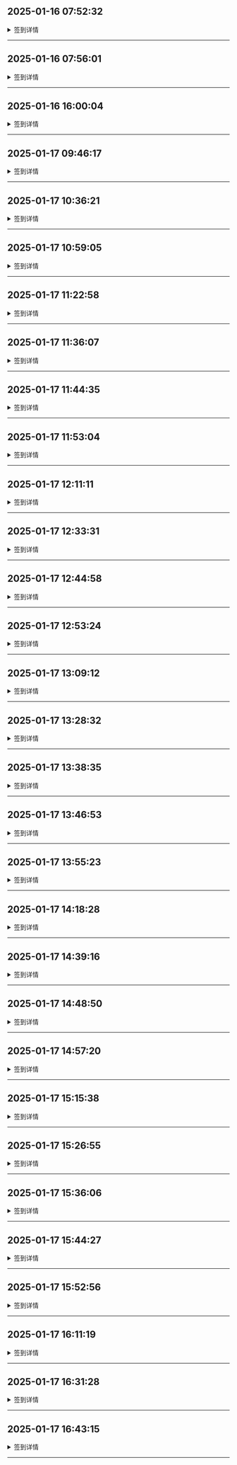 
## 2025-01-16 07:52:32

<details>
<summary>签到详情</summary>

```

开始执行签到任务: 2025-01-16 07:52:30
使用账号 5244157@qq.com 开始签到
登录响应状态码: 200
登录响应内容: {"ret":1,"msg":"\u767b\u5f55\u6210\u529f"}
账号等级: VIP 2
等级到期时间: 2025-07-16 11:45:03
账户有效期至: 2051-12-01
上次使用时间: 2025-01-16 15:51:23
[2025-01-16 07:52:32] 今日已经签到过了
上次签到时间: 2025-01-16 13:08:45
```

</details>

---

## 2025-01-16 07:56:01

<details>
<summary>签到详情</summary>

```

开始执行签到任务: 2025-01-16 07:55:59
使用账号 5244157@qq.com 开始签到
登录响应状态码: 200
登录响应内容: {"ret":1,"msg":"\u767b\u5f55\u6210\u529f"}
账号等级: VIP 2
等级到期时间: 2025-07-16 11:45:03
账户有效期至: 2051-12-01
上次使用时间: 2025-01-16 15:54:49
[2025-01-16 07:56:01] 今日已经签到过了
上次签到时间: 2025-01-16 13:08:45
```

</details>

---

## 2025-01-16 16:00:04

<details>
<summary>签到详情</summary>

```

开始执行签到任务: 2025-01-16 08:00:02
使用账号 5244157@qq.com 开始签到
登录响应状态码: 200
登录响应内容: {"ret":1,"msg":"\u767b\u5f55\u6210\u529f"}
账号等级: VIP 2
等级到期时间: 2025-07-16 11:45:03
账户有效期至: 2051-12-01
上次使用时间: 2025-01-16 15:59:56
[2025-01-16 08:00:04] 今日已经签到过了
上次签到时间: 2025-01-16 13:08:45
```

</details>

---

## 2025-01-17 09:46:17

<details>
<summary>签到详情</summary>

```

开始执行签到任务: 2025-01-17 01:46:16
使用账号 5244157@qq.com 开始签到
登录响应状态码: 200
登录响应内容: {"ret":1,"msg":"\u767b\u5f55\u6210\u529f"}
账号等级: VIP 2
等级到期时间: 2025-07-16 11:45:03
账户有效期至: 2051-12-01
上次使用时间: 2025-01-17 09:45:30
签到响应状态码: 200
签到响应内容: {"msg":"\u83b7\u5f97\u4e86 330MB \u6d41\u91cf.","unflowtraffic":378906083328,"traffic":"352.88GB","trafficInfo":{"todayUsedTraffic":"429.95MB","lastUsedTraffic":"293.68GB","unUsedTraffic":"58.78GB"},"ret":1}
签到获得流量: 330MB
[2025-01-17 01:46:17] 签到成功！
```

</details>

---

## 2025-01-17 10:36:21

<details>
<summary>签到详情</summary>

```

开始执行签到任务: 2025-01-17 02:36:20
使用账号 5244157@qq.com 开始签到
登录响应状态码: 200
登录响应内容: {"ret":1,"msg":"\u767b\u5f55\u6210\u529f"}
账号等级: VIP 2
等级到期时间: 2025-07-16 11:45:03
账户有效期至: 2051-12-01
上次使用时间: 2025-01-17 10:33:50
[2025-01-17 02:36:21] 今日已经签到过了
上次签到时间: 2025-01-17 09:46:17
```

</details>

---

## 2025-01-17 10:59:05

<details>
<summary>签到详情</summary>

```

开始执行签到任务: 2025-01-17 02:59:03
使用账号 5244157@qq.com 开始签到
登录响应状态码: 200
登录响应内容: {"ret":1,"msg":"\u767b\u5f55\u6210\u529f"}
账号等级: VIP 2
等级到期时间: 2025-07-16 11:45:03
账户有效期至: 2051-12-01
上次使用时间: 2025-01-17 10:55:24
[2025-01-17 02:59:05] 今日已经签到过了
上次签到时间: 2025-01-17 09:46:17
```

</details>

---

## 2025-01-17 11:22:58

<details>
<summary>签到详情</summary>

```

开始执行签到任务: 2025-01-17 03:22:57
使用账号 5244157@qq.com 开始签到
登录响应状态码: 200
登录响应内容: {"ret":1,"msg":"\u767b\u5f55\u6210\u529f"}
账号等级: VIP 2
等级到期时间: 2025-07-16 11:45:03
账户有效期至: 2051-12-01
上次使用时间: 2025-01-17 11:19:47
[2025-01-17 03:22:58] 今日已经签到过了
上次签到时间: 2025-01-17 09:46:17
```

</details>

---

## 2025-01-17 11:36:07

<details>
<summary>签到详情</summary>

```

开始执行签到任务: 2025-01-17 03:36:05
使用账号 5244157@qq.com 开始签到
登录响应状态码: 200
登录响应内容: {"ret":1,"msg":"\u767b\u5f55\u6210\u529f"}
账号等级: VIP 2
等级到期时间: 2025-07-16 11:45:03
账户有效期至: 2051-12-01
上次使用时间: 2025-01-17 11:34:40
[2025-01-17 03:36:07] 今日已经签到过了
上次签到时间: 2025-01-17 09:46:17
```

</details>

---

## 2025-01-17 11:44:35

<details>
<summary>签到详情</summary>

```

开始执行签到任务: 2025-01-17 03:44:34
使用账号 5244157@qq.com 开始签到
登录响应状态码: 200
登录响应内容: {"ret":1,"msg":"\u767b\u5f55\u6210\u529f"}
账号等级: VIP 2
等级到期时间: 2025-07-16 11:45:03
账户有效期至: 2051-12-01
上次使用时间: 2025-01-17 11:43:23
[2025-01-17 03:44:35] 今日已经签到过了
上次签到时间: 2025-01-17 09:46:17
```

</details>

---

## 2025-01-17 11:53:04

<details>
<summary>签到详情</summary>

```

开始执行签到任务: 2025-01-17 03:53:03
使用账号 5244157@qq.com 开始签到
登录响应状态码: 200
登录响应内容: {"ret":1,"msg":"\u767b\u5f55\u6210\u529f"}
账号等级: VIP 2
等级到期时间: 2025-07-16 11:45:03
账户有效期至: 2051-12-01
上次使用时间: 2025-01-17 11:52:02
[2025-01-17 03:53:04] 今日已经签到过了
上次签到时间: 2025-01-17 09:46:17
```

</details>

---

## 2025-01-17 12:11:11

<details>
<summary>签到详情</summary>

```

开始执行签到任务: 2025-01-17 04:11:07
使用账号 5244157@qq.com 开始签到
登录响应状态码: 200
登录响应内容: {"ret":1,"msg":"\u767b\u5f55\u6210\u529f"}
账号等级: VIP 2
等级到期时间: 2025-07-16 11:45:03
账户有效期至: 2051-12-01
上次使用时间: 2025-01-17 12:09:26
[2025-01-17 04:11:11] 今日已经签到过了
上次签到时间: 2025-01-17 09:46:17
```

</details>

---

## 2025-01-17 12:33:31

<details>
<summary>签到详情</summary>

```

开始执行签到任务: 2025-01-17 04:33:30
使用账号 5244157@qq.com 开始签到
登录响应状态码: 200
登录响应内容: {"ret":1,"msg":"\u767b\u5f55\u6210\u529f"}
账号等级: VIP 2
等级到期时间: 2025-07-16 11:45:03
账户有效期至: 2051-12-01
上次使用时间: 2025-01-17 12:33:22
[2025-01-17 04:33:31] 今日已经签到过了
上次签到时间: 2025-01-17 09:46:17
```

</details>

---

## 2025-01-17 12:44:58

<details>
<summary>签到详情</summary>

```

开始执行签到任务: 2025-01-17 04:44:56
使用账号 5244157@qq.com 开始签到
登录响应状态码: 200
登录响应内容: {"ret":1,"msg":"\u767b\u5f55\u6210\u529f"}
账号等级: VIP 2
等级到期时间: 2025-07-16 11:45:03
账户有效期至: 2051-12-01
上次使用时间: 2025-01-17 12:44:25
[2025-01-17 04:44:58] 今日已经签到过了
上次签到时间: 2025-01-17 09:46:17
```

</details>

---

## 2025-01-17 12:53:24

<details>
<summary>签到详情</summary>

```

开始执行签到任务: 2025-01-17 04:53:23
使用账号 5244157@qq.com 开始签到
登录响应状态码: 200
登录响应内容: {"ret":1,"msg":"\u767b\u5f55\u6210\u529f"}
账号等级: VIP 2
等级到期时间: 2025-07-16 11:45:03
账户有效期至: 2051-12-01
上次使用时间: 2025-01-17 12:52:47
[2025-01-17 04:53:24] 今日已经签到过了
上次签到时间: 2025-01-17 09:46:17
```

</details>

---

## 2025-01-17 13:09:12

<details>
<summary>签到详情</summary>

```

开始执行签到任务: 2025-01-17 05:09:11
使用账号 5244157@qq.com 开始签到
登录响应状态码: 200
登录响应内容: {"ret":1,"msg":"\u767b\u5f55\u6210\u529f"}
账号等级: VIP 2
等级到期时间: 2025-07-16 11:45:03
账户有效期至: 2051-12-01
上次使用时间: 2025-01-17 13:07:26
[2025-01-17 05:09:12] 今日已经签到过了
上次签到时间: 2025-01-17 09:46:17
```

</details>

---

## 2025-01-17 13:28:32

<details>
<summary>签到详情</summary>

```

开始执行签到任务: 2025-01-17 05:28:30
使用账号 5244157@qq.com 开始签到
登录响应状态码: 200
登录响应内容: {"ret":1,"msg":"\u767b\u5f55\u6210\u529f"}
账号等级: VIP 2
等级到期时间: 2025-07-16 11:45:03
账户有效期至: 2051-12-01
上次使用时间: 2025-01-17 13:27:22
[2025-01-17 05:28:32] 今日已经签到过了
上次签到时间: 2025-01-17 09:46:17
```

</details>

---

## 2025-01-17 13:38:35

<details>
<summary>签到详情</summary>

```

开始执行签到任务: 2025-01-17 05:38:34
使用账号 5244157@qq.com 开始签到
登录响应状态码: 200
登录响应内容: {"ret":1,"msg":"\u767b\u5f55\u6210\u529f"}
账号等级: VIP 2
等级到期时间: 2025-07-16 11:45:03
账户有效期至: 2051-12-01
上次使用时间: 2025-01-17 13:37:35
[2025-01-17 05:38:35] 今日已经签到过了
上次签到时间: 2025-01-17 09:46:17
```

</details>

---

## 2025-01-17 13:46:53

<details>
<summary>签到详情</summary>

```

开始执行签到任务: 2025-01-17 05:46:52
使用账号 5244157@qq.com 开始签到
登录响应状态码: 200
登录响应内容: {"ret":1,"msg":"\u767b\u5f55\u6210\u529f"}
账号等级: VIP 2
等级到期时间: 2025-07-16 11:45:03
账户有效期至: 2051-12-01
上次使用时间: 2025-01-17 13:46:41
[2025-01-17 05:46:53] 今日已经签到过了
上次签到时间: 2025-01-17 09:46:17
```

</details>

---

## 2025-01-17 13:55:23

<details>
<summary>签到详情</summary>

```

开始执行签到任务: 2025-01-17 05:55:21
使用账号 5244157@qq.com 开始签到
登录响应状态码: 200
登录响应内容: {"ret":1,"msg":"\u767b\u5f55\u6210\u529f"}
账号等级: VIP 2
等级到期时间: 2025-07-16 11:45:03
账户有效期至: 2051-12-01
上次使用时间: 2025-01-17 13:54:58
[2025-01-17 05:55:23] 今日已经签到过了
上次签到时间: 2025-01-17 09:46:17
```

</details>

---

## 2025-01-17 14:18:28

<details>
<summary>签到详情</summary>

```

开始执行签到任务: 2025-01-17 06:18:27
使用账号 5244157@qq.com 开始签到
登录响应状态码: 200
登录响应内容: {"ret":1,"msg":"\u767b\u5f55\u6210\u529f"}
账号等级: VIP 2
等级到期时间: 2025-07-16 11:45:03
账户有效期至: 2051-12-01
上次使用时间: 2025-01-17 14:16:29
[2025-01-17 06:18:28] 今日已经签到过了
上次签到时间: 2025-01-17 09:46:17
```

</details>

---

## 2025-01-17 14:39:16

<details>
<summary>签到详情</summary>

```

开始执行签到任务: 2025-01-17 06:39:14
使用账号 5244157@qq.com 开始签到
登录响应状态码: 200
登录响应内容: {"ret":1,"msg":"\u767b\u5f55\u6210\u529f"}
账号等级: VIP 2
等级到期时间: 2025-07-16 11:45:03
账户有效期至: 2051-12-01
上次使用时间: 2025-01-17 14:37:33
[2025-01-17 06:39:16] 今日已经签到过了
上次签到时间: 2025-01-17 09:46:17
```

</details>

---

## 2025-01-17 14:48:50

<details>
<summary>签到详情</summary>

```

开始执行签到任务: 2025-01-17 06:48:49
使用账号 5244157@qq.com 开始签到
登录响应状态码: 200
登录响应内容: {"ret":1,"msg":"\u767b\u5f55\u6210\u529f"}
账号等级: VIP 2
等级到期时间: 2025-07-16 11:45:03
账户有效期至: 2051-12-01
上次使用时间: 2025-01-17 14:46:54
[2025-01-17 06:48:50] 今日已经签到过了
上次签到时间: 2025-01-17 09:46:17
```

</details>

---

## 2025-01-17 14:57:20

<details>
<summary>签到详情</summary>

```

开始执行签到任务: 2025-01-17 06:57:18
使用账号 5244157@qq.com 开始签到
登录响应状态码: 200
登录响应内容: {"ret":1,"msg":"\u767b\u5f55\u6210\u529f"}
账号等级: VIP 2
等级到期时间: 2025-07-16 11:45:03
账户有效期至: 2051-12-01
上次使用时间: 2025-01-17 14:55:42
[2025-01-17 06:57:20] 今日已经签到过了
上次签到时间: 2025-01-17 09:46:17
```

</details>

---

## 2025-01-17 15:15:38

<details>
<summary>签到详情</summary>

```

开始执行签到任务: 2025-01-17 07:15:37
使用账号 5244157@qq.com 开始签到
登录响应状态码: 200
登录响应内容: {"ret":1,"msg":"\u767b\u5f55\u6210\u529f"}
账号等级: VIP 2
等级到期时间: 2025-07-16 11:45:03
账户有效期至: 2051-12-01
上次使用时间: 2025-01-17 15:15:26
[2025-01-17 07:15:38] 今日已经签到过了
上次签到时间: 2025-01-17 09:46:17
```

</details>

---

## 2025-01-17 15:26:55

<details>
<summary>签到详情</summary>

```

开始执行签到任务: 2025-01-17 07:26:54
使用账号 5244157@qq.com 开始签到
登录响应状态码: 200
登录响应内容: {"ret":1,"msg":"\u767b\u5f55\u6210\u529f"}
账号等级: VIP 2
等级到期时间: 2025-07-16 11:45:03
账户有效期至: 2051-12-01
上次使用时间: 2025-01-17 15:25:55
[2025-01-17 07:26:55] 今日已经签到过了
上次签到时间: 2025-01-17 09:46:17
```

</details>

---

## 2025-01-17 15:36:06

<details>
<summary>签到详情</summary>

```

开始执行签到任务: 2025-01-17 07:36:04
使用账号 5244157@qq.com 开始签到
登录响应状态码: 200
登录响应内容: {"ret":1,"msg":"\u767b\u5f55\u6210\u529f"}
账号等级: VIP 2
等级到期时间: 2025-07-16 11:45:03
账户有效期至: 2051-12-01
上次使用时间: 2025-01-17 15:35:29
[2025-01-17 07:36:06] 今日已经签到过了
上次签到时间: 2025-01-17 09:46:17
```

</details>

---

## 2025-01-17 15:44:27

<details>
<summary>签到详情</summary>

```

开始执行签到任务: 2025-01-17 07:44:26
使用账号 5244157@qq.com 开始签到
登录响应状态码: 200
登录响应内容: {"ret":1,"msg":"\u767b\u5f55\u6210\u529f"}
账号等级: VIP 2
等级到期时间: 2025-07-16 11:45:03
账户有效期至: 2051-12-01
上次使用时间: 2025-01-17 15:43:00
[2025-01-17 07:44:27] 今日已经签到过了
上次签到时间: 2025-01-17 09:46:17
```

</details>

---

## 2025-01-17 15:52:56

<details>
<summary>签到详情</summary>

```

开始执行签到任务: 2025-01-17 07:52:54
使用账号 5244157@qq.com 开始签到
登录响应状态码: 200
登录响应内容: {"ret":1,"msg":"\u767b\u5f55\u6210\u529f"}
账号等级: VIP 2
等级到期时间: 2025-07-16 11:45:03
账户有效期至: 2051-12-01
上次使用时间: 2025-01-17 15:52:11
[2025-01-17 07:52:56] 今日已经签到过了
上次签到时间: 2025-01-17 09:46:17
```

</details>

---

## 2025-01-17 16:11:19

<details>
<summary>签到详情</summary>

```

开始执行签到任务: 2025-01-17 08:11:17
使用账号 5244157@qq.com 开始签到
登录响应状态码: 200
登录响应内容: {"ret":1,"msg":"\u767b\u5f55\u6210\u529f"}
账号等级: VIP 2
等级到期时间: 2025-07-16 11:45:03
账户有效期至: 2051-12-01
上次使用时间: 2025-01-17 16:10:53
[2025-01-17 08:11:19] 今日已经签到过了
上次签到时间: 2025-01-17 09:46:17
```

</details>

---

## 2025-01-17 16:31:28

<details>
<summary>签到详情</summary>

```

开始执行签到任务: 2025-01-17 08:31:26
使用账号 5244157@qq.com 开始签到
登录响应状态码: 200
登录响应内容: {"ret":1,"msg":"\u767b\u5f55\u6210\u529f"}
账号等级: VIP 2
等级到期时间: 2025-07-16 11:45:03
账户有效期至: 2051-12-01
上次使用时间: 2025-01-17 16:31:17
[2025-01-17 08:31:28] 今日已经签到过了
上次签到时间: 2025-01-17 09:46:17
```

</details>

---

## 2025-01-17 16:43:15

<details>
<summary>签到详情</summary>

```

开始执行签到任务: 2025-01-17 08:43:14
使用账号 5244157@qq.com 开始签到
登录响应状态码: 200
登录响应内容: {"ret":1,"msg":"\u767b\u5f55\u6210\u529f"}
账号等级: VIP 2
等级到期时间: 2025-07-16 11:45:03
账户有效期至: 2051-12-01
上次使用时间: 2025-01-17 16:40:29
[2025-01-17 08:43:15] 今日已经签到过了
上次签到时间: 2025-01-17 09:46:17
```

</details>

---
